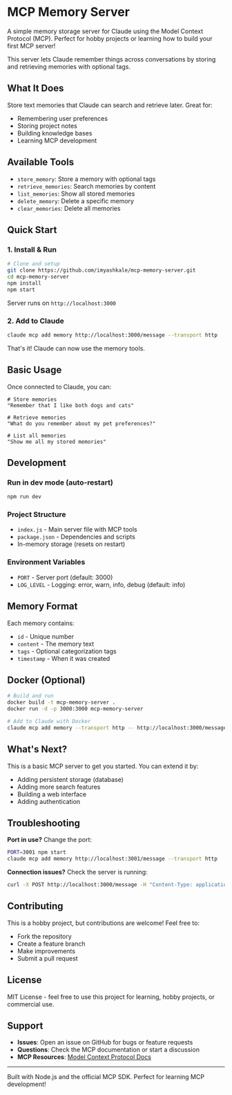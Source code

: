 # MCP Memory Server

A simple memory storage server for Claude using the Model Context Protocol (MCP). Perfect for hobby projects or learning how to build your first MCP server!

This server lets Claude remember things across conversations by storing and retrieving memories with optional tags.

## What It Does

Store text memories that Claude can search and retrieve later. Great for:
- Remembering user preferences 
- Storing project notes
- Building knowledge bases
- Learning MCP development

## Available Tools

- `store_memory`: Store a memory with optional tags
- `retrieve_memories`: Search memories by content
- `list_memories`: Show all stored memories  
- `delete_memory`: Delete a specific memory
- `clear_memories`: Delete all memories

## Quick Start

### 1. Install & Run

```bash
# Clone and setup
git clone https://github.com/imyashkale/mcp-memory-server.git
cd mcp-memory-server
npm install
npm start
```

Server runs on `http://localhost:3000`

### 2. Add to Claude

```bash
claude mcp add memory http://localhost:3000/message --transport http
```

That's it! Claude can now use the memory tools.

## Basic Usage

Once connected to Claude, you can:

```
# Store memories
"Remember that I like both dogs and cats"

# Retrieve memories  
"What do you remember about my pet preferences?"

# List all memories
"Show me all my stored memories"
```

## Development

### Run in dev mode (auto-restart)
```bash
npm run dev
```

### Project Structure
- `index.js` - Main server file with MCP tools
- `package.json` - Dependencies and scripts
- In-memory storage (resets on restart)

### Environment Variables
- `PORT` - Server port (default: 3000)
- `LOG_LEVEL` - Logging: error, warn, info, debug (default: info)

## Memory Format

Each memory contains:
- `id` - Unique number
- `content` - The memory text
- `tags` - Optional categorization tags
- `timestamp` - When it was created

## Docker (Optional)

```bash
# Build and run
docker build -t mcp-memory-server .
docker run -d -p 3000:3000 mcp-memory-server

# Add to Claude with Docker
claude mcp add memory --transport http -- http://localhost:3000/message
```

## What's Next?

This is a basic MCP server to get you started. You can extend it by:
- Adding persistent storage (database)
- Adding more search features
- Building a web interface
- Adding authentication

## Troubleshooting

**Port in use?** Change the port:
```bash
PORT=3001 npm start
claude mcp add memory http://localhost:3001/message --transport http
```

**Connection issues?** Check the server is running:
```bash
curl -X POST http://localhost:3000/message -H "Content-Type: application/json" -d '{"jsonrpc": "2.0", "id": 1, "method": "tools/list"}'
```

## Contributing

This is a hobby project, but contributions are welcome! Feel free to:
- Fork the repository
- Create a feature branch
- Make improvements
- Submit a pull request

## License

MIT License - feel free to use this project for learning, hobby projects, or commercial use.

## Support

- **Issues**: Open an issue on GitHub for bugs or feature requests
- **Questions**: Check the MCP documentation or start a discussion
- **MCP Resources**: [Model Context Protocol Docs](https://modelcontextprotocol.io)

---

Built with Node.js and the official MCP SDK. Perfect for learning MCP development!
